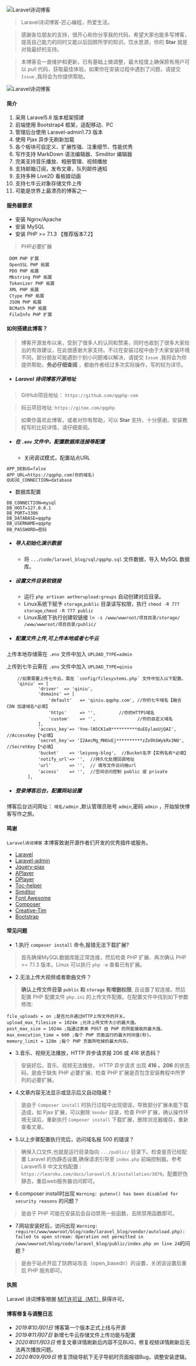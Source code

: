 ![Laravel诗词博客](http://qiniu.qqphp.com/uugai.com_1573111132577.png)

> Laravel诗词博客-匠心编程，热爱生活。

> 感謝各位朋友的支持，很开心和你分享我的代码，希望大家也能多写博客，提高自己能力的同时又能以后回顾所学的知识。饮水思源，你的 **Star** 就是对我最好的支持。

> 本博客会一直维护和更新，已有基础上做调整，最大程度上确保原有用户可以 pull 代码，获取最佳体验。如果你在安装过程中遇到了问题，请提交 `Issue` ,我将会为你提供帮助。

![Laravel诗词博客](http://qiniu.qqphp.com/QQ%E6%88%AA%E5%9B%BE20191018102559.png)

#### 简介
1. 采用 Laravel5.8 版本框架搭建
2. 前端使用 Bootstrap4 框架，适配移动、PC
3. 管理后台使用 Laravel-admin1.73 版本
4. 使用 Pjax 异步无刷新加载
5. 各个板块可自定义、扩展性强、注重细节、性能优秀
6. 写作支持 MarkDown 语法编辑器、Simditor 编辑器
7. 完美支持音乐播放、相册管理、视频播放
8. 支持邮箱订阅，发布文章，队列邮件通知
9. 支持多种 Live2D 看板娘动画
10. 支持七牛云对象存储文件上传
11. 可能是世界上最漂亮的博客之一

#### 服务器要求
 - 安装 Nginx/Apache
 - 安装 MySQL
 - 安装 PHP >= 7.1.3 【推荐版本7.2】
 > PHP必要扩展
 ```
  DOM PHP 扩展
  OpenSSL PHP 拓展
  PDO PHP 拓展
  Mbstring PHP 拓展
  Tokenizer PHP 拓展
  XML PHP 拓展
  Ctype PHP 拓展
  JSON PHP 拓展
  BCMath PHP 拓展
  FileInfo PHP 扩展
 ```

#### 如何搭建此博客？
> 博客开源发布以来，受到了很多人的认同和赞美，同时也收到了很多大家给出的有效建议，在此很感谢大家支持。不过在安装过程中由于大家安装环境不同，部分朋友可能遇到个别小问题难以解决，请提交 `Issue` ,我将会为你提供帮助，**务必仔细查阅** ，都由作者经过多次实际操作，写的较为详尽。

- ##### Laravel 诗词博客开源地址
 > GitHub项目地址： `https://github.com/qqphp-com`

 > 码云项目地址: `https://gitee.com/qqphp`

 > 如果你喜欢此博客，或者对你有帮助，可以 **Star** 支持，十分感谢。安装教程写的比较详情，请仔细查阅。

- ##### 在 `.env` 文件中，配置数据库连接等配置
  - 关闭调试模式，配置站点URL

 ```
 APP_DEBUG=false
 APP_URL=https://qqphp.com(你的域名)
 QUEUE_CONNECTION=database
 ```

  - 数据库配置

 ```
 DB_CONNECTION=mysql
 DB_HOST=127.0.0.1
 DB_PORT=3306
 DB_DATABASE=qqphp
 DB_USERNAME=qqphp
 DB_PASSWORD=密码
 ```

- ##### 导入初始化演示数据
  - 将 `.../code/laravel_blog/sql/qqphp.sql` 文件数据，导入 MySQL 数据库。

- ##### 设置文件目录软链接
  - 运行 `php artisan aetherupload:groups` 自动创建对应目录。
  - Linux系统下赋予 `storage`,`public` 目录读写权限，执行 `chmod -R 777 storage`,`chmod -R 777 public`
  - Linux系统下执行创建软链接 `ln -s /www/wwwroot/项目目录/storage/ /www/wwwroot/项目目录/public/`

- ##### 配置文件上传,可上传本地或者七牛云

上传本地存储需在 `.env` 文件中加入 `UPLOAD_TYPE=admin`

上传到七牛云需在 `.env` 文件中加入 `UPLOAD_TYPE=qiniu`

```
    //如果需要上传七牛云，需在 `config/filesystems.php` 文件中加入以下配置。
    'qiniu' => [
            'driver'  => 'qiniu',
            'domains' => [
                'default'   => 'qiniu.qqphp.com', //你的七牛域名【融合 CDN 加速域名*必填】
                'https'     => '',         //你的HTTPS域名
                'custom'    => '',                //你的自定义域名
            ],
            'access_key'=> 'Yne-lN5CK1a0**********duEEylaoUjQAI',  //AccessKey【*必填】
            'secret_key'=> 'I2AecMg_MHUxEj**********zZo9hSWykRx3NO',  //SecretKey【*必填】
            'bucket'    => 'leiyong-blog',  //Bucket名字【实例名称*必填】
            'notify_url'=> '',  //持久化处理回调地址
            'url'       => '',  // 填写文件访问根url
            'access'    => '',  //空间访问控制 public 或 private
        ],
```

- ##### 登录博客后台，配置网站设置
博客后台访问网址： `域名/admin` ,默认管理员账号 `admin`,密码 `admin` ，开始愉快博客写作之旅。

#### 鸣谢
 `Laravel诗词博客` 本博客致谢开源作者们开发的优秀插件或服务。
 - [Laravel](https://laravel.com)
 - [Laravel-admin](https://github.com/z-song/laravel-admin)
 - [Jquery-pjax](https://github.com/defunkt/jquery-pjax)
 - [APlayer](http://aplayer.js.org)
 - [DPlayer ](http://dplayer.js.org)
 - [Toc-helper](https://gitee.com/itlangz/toc-helper)
 - [Simditor](https://simditor.tower.im)
 - [Font Awesome](https://fontawesome.com)
 - [Composer](https://getcomposer.org)
 - [Creative-Tim](https://www.creative-tim.com)
 - [Bootstrap](https://getbootstrap.com)

#### 常见问题
- 1.执行 `composer install` 命令,报错无法下载扩展?
 > 首先确保MySQL数据库能正常连接，然后检查 PHP 扩展、再次确认 PHP >= 7.1.3 版本。Linux 可以执行 `php -m` 查看已有扩展。

- 2.无法上传大视频或者歌曲文件？
 > **确认上传文件目录 `public` 和 `storage` 有增删权限**, 且设置了软连接。然后配置 PHP 配置文件 `php.ini` 的上传文件配置。在配置文件中找到如下参数修改:

```
file_uploads = on ;是否允许通过HTTP上传文件的开关。
upload_max_filesize = 1024m ;允许上传文件大小的最大值。
post_max_size = 1024m ;指通过表单 POST 给 PHP 的所能接收的最大值。
max_execution_time = 600 ;每个 PHP 页面运行的最大时间值(秒)。
memory_limit = 128m ;每个 PHP 页面所吃掉的最大内存。
```

- 3.音乐、视频无法播放，HTTP 异步请求报 206 或 416 状态码？
 > 安装好后，音乐、视频无法播放， HTTP 异步请求 出现 **416 、206** 的状态码。是由于缺失 PHP 必要扩展，检查 PHP 扩展是否包含安装教程中所罗列的必要扩展。

- 4.文章内容无法显示或显示后又自动隐藏？
 > 是由于 `Composer install` 时执行过程中出现错误，导致部分扩展未能下载造成，如 Pjax 扩展，可以删除 `Vendor` 目录，检查 PHP 扩展，确认操作环境无误后，重新执行 `Composer install` 下载扩展，删除浏览器缓存，重新查看文章。

- 5.以上步骤配置执行完后，访问域名报 500 的错误？
 > 确保入口文件,也就是运行目录指向 `.../public/` 目录下。检查是否已经配置 Laravel 的伪静态设置,确保请求引导至 `index.php` 前端控制器。参考 Laravel5.8  中文文档配置 : `https://learnku.com/docs/laravel/5.8/installation/3879`。配置好伪静态，重启web服务器访问即可。

- 6.composer install时出现 `Warning: putenv() has been disabled for security reasons` 的问题？
 > 是由于 PHP 可能在安装后会自动禁用一些函数，去除禁用函数即可。
 
- 7.网站安装好后，访问出现 `Warning: require(/www/wwwroot/blog/code/laravel_blog/vendor/autoload.php): failed to open stream: Operation not permitted in /www/wwwroot/blog/code/laravel_blog/public/index.php on line 24`的问题？
 > 是由于站点开启了防跨站攻击（open_basedir）的设置，关闭该设置后重启 PHP 服务即可。

#### 执照
Laravel 诗词博客根据 [MIT许可证（MIT）](https://github.com/qqphp-com)获得许可。

#### 博客修复与调整日志
 - *2019年10月01日* 博客第一个版本正式上线与开源
 - *2019年11月07日* 新增七牛云存储文件上传功能与配置
 - *2020年01月03日* 修复文章详情刷新后内容不见BUG，修复视频详情刷新后无法再次播放问题。
 - *2020年09月09日* 修复顶级导航下无子导航时页面报错Bug，调整安装逻辑。
